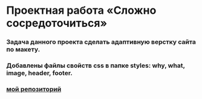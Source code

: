 # Проектная работа «Сложно сосредоточиться»

### Задача данного проекта сделать адаптивную верстку сайта по макету.

### Добавлены файлы свойств css в папке styles: why, what, image, header, footer.

### [мой репозиторий][def]

[def]: https://github.com/ais-94/slozhno-sosredotochitsya.git
